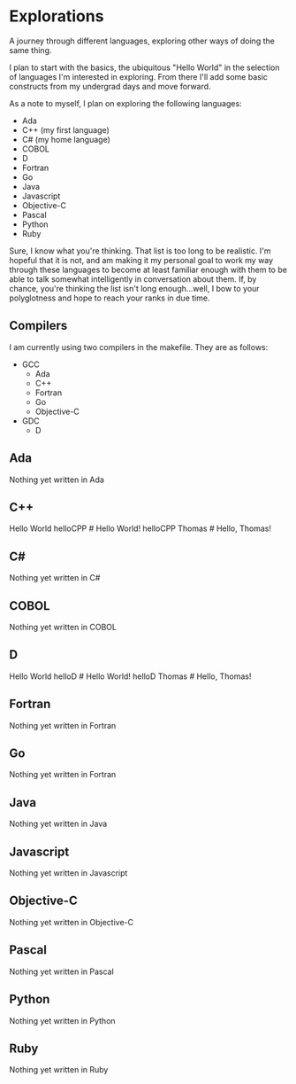 # Explorations
A journey through different languages, exploring other ways of doing the same thing.

I plan to start with the basics, the ubiquitous "Hello World" in the selection of languages I'm interested in exploring. From there I'll add some basic constructs from my undergrad days and move forward.

As a note to myself, I plan on exploring the following languages:
* Ada
* C++ (my first language)
* C# (my home language)
* COBOL
* D
* Fortran
* Go
* Java
* Javascript
* Objective-C
* Pascal
* Python
* Ruby

Sure, I know what you're thinking. That list is too long to be realistic. I'm hopeful that it is not, and am making it my personal goal to work my way through these languages to become at least familiar enough with them to be able to talk somewhat intelligently in conversation about them. If, by chance, you're thinking the list isn't long enough...well, I bow to your polyglotness and hope to reach your ranks in due time.

## Compilers
I am currently using two compilers in the makefile. They are as follows:

- GCC
  - Ada
  - C++
  - Fortran
  - Go
  - Objective-C
- GDC
  - D

## Ada
Nothing yet written in Ada

## C++
Hello World
    helloCPP
    \# Hello World!
    helloCPP Thomas
    \# Hello, Thomas!

## C#
Nothing yet written in C#

## COBOL
Nothing yet written in COBOL

## D
Hello World
    helloD
    \# Hello World!
    helloD Thomas
    \# Hello, Thomas!

## Fortran
Nothing yet written in Fortran

## Go
Nothing yet written in Fortran

## Java
Nothing yet written in Java

## Javascript
Nothing yet written in Javascript

## Objective-C
Nothing yet written in Objective-C

## Pascal
Nothing yet written in Pascal

## Python
Nothing yet written in Python

## Ruby
Nothing yet written in Ruby